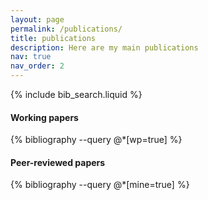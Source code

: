 ```yaml
---
layout: page
permalink: /publications/
title: publications
description: Here are my main publications
nav: true
nav_order: 2
---
```


<!-- _pages/publications.md -->

<!-- Bibsearch Feature -->

{% include bib_search.liquid %}

#### Working papers

{% bibliography --query @*[wp=true] %}

#### Peer-reviewed papers

<div class="publications">

{% bibliography --query @*[mine=true] %}

</div>
